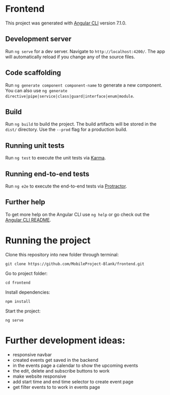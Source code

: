 # Frontend

This project was generated with [Angular CLI](https://github.com/angular/angular-cli) version 7.1.0.

## Development server

Run `ng serve` for a dev server. Navigate to `http://localhost:4200/`. The app will automatically reload if you change any of the source files.

## Code scaffolding

Run `ng generate component component-name` to generate a new component. You can also use `ng generate directive|pipe|service|class|guard|interface|enum|module`.

## Build

Run `ng build` to build the project. The build artifacts will be stored in the `dist/` directory. Use the `--prod` flag for a production build.

## Running unit tests

Run `ng test` to execute the unit tests via [Karma](https://karma-runner.github.io).

## Running end-to-end tests

Run `ng e2e` to execute the end-to-end tests via [Protractor](http://www.protractortest.org/).

## Further help

To get more help on the Angular CLI use `ng help` or go check out the [Angular CLI README](https://github.com/angular/angular-cli/blob/master/README.md).

# Running the project

Clone this repository into new folder through terminal:
```
git clone https://github.com/MobileProject-Blank/frontend.git
```
Go to project folder:
```
cd frontend
```
Install dependencies:
```
npm install
```
Start the project:
```
ng serve
``` 

# Further development ideas:
- responsive navbar
- created events get saved in the backend
- in the events page a calendar to show the upcoming events
- the edit, delete and subscribe buttons to work
- make website responsive
- add start time and end time selector to create event page
- get filter events to to work in events page
